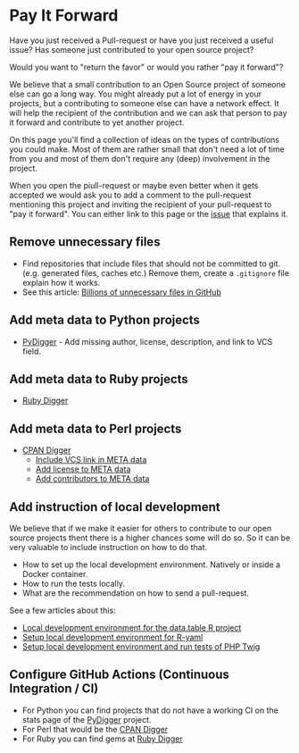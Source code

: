 # Pay It Forward

Have you just received a Pull-request or have you just received a useful issue? Has someone just contributed to your open source project?

Would you want to "return the favor" or would you rather "pay it forward"?

We believe that a small contribution to an Open Source project of someone else can go a long way. You might already put a lot of energy in your projects,
but a contributing to someone else can have a network effect. It will help the recipient of the contribution and we can ask that person to pay it forward
and contribute to yet another project.

On this page you'll find a collection of ideas on the types of contributions you could make. Most of them are rather small that don't need a lot of time from you
and most of them don't require any (deep) involvement in the project.

When you open the piull-request or maybe even better when it gets accepted we would ask you to add a comment to the pull-request mentioning this project
and inviting the recipient of your pull-request to "pay it forward". You can either link to this page or the [issue](https://github.com/OSDC-Code-Maven/OSDC-Code-Maven.github.io/issues/5)
that explains it.


## Remove unnecessary files

* Find repositories that include files that should not be committed to git. (e.g. generated files, caches etc.) Remove them, create a `.gitignore` file explain how it works.
* See this article: [Billions of unnecessary files in GitHub](https://dev.to/szabgab/billions-of-unnecessary-files-in-github-i85)


## Add meta data to Python projects

* [PyDigger](https://pydigger.com/) - Add missing author, license, description, and link to VCS field.

## Add meta data to Ruby projects

* [Ruby Digger](https://ruby-digger.code-maven.com/)

## Add meta data to Perl projects

* [CPAN Digger](https://cpan-digger.perlmaven.com/)
    * [Include VCS link in META data](https://perlmaven.com/how-to-add-link-to-version-control-system-of-a-cpan-distributions)
    * [Add license to META data](https://perlmaven.com/how-to-add-the-license-field-to-meta-files-on-cpan)
    * [Add contributors to META data](https://perlmaven.com/how-to-add-list-of-contributors-to-the-cpan-meta-files)

## Add instruction of local development

We believe that if we make it easier for others to contribute to our open source projects thent there is a higher chances some will do so.
So it can be very valuable to include instruction on how to do that.

* How to set up the local development environment. Natively or inside a Docker container.
* How to run the tests locally.
* What are the recommendation on how to send a pull-request.

See a few articles about this:

* [Local development environment for the data.table R project](https://dev.to/szabgab/local-development-environment-for-the-datatable-r-project-5fhb)
* [Setup local development environment for R-yaml](https://dev.to/szabgab/setup-local-development-environment-for-r-yaml-5ejc)
* [Setup local development environment and run tests of PHP Twig](https://dev.to/szabgab/setup-local-development-environment-and-run-tests-of-php-twig-34d3)

## Configure GitHub Actions (Continuous Integration / CI)

* For Python you can find projects that do not have a working CI on the stats page of the [PyDigger](https://pydigger.com/) project.
* For Perl that would be the [CPAN Digger](https://cpan-digger.perlmaven.com/)
* For Ruby you can find gems at [Ruby Digger](https://ruby-digger.code-maven.com/)
